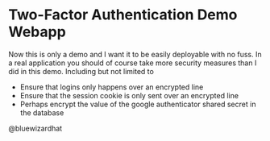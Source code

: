 Two-Factor Authentication Demo Webapp
=============================================================================

Now this is only a demo and I want it to be easily deployable with no fuss.
In a real application you should of course take more security measures than
I did in this demo. Including but not limited to

* Ensure that logins only happens over an encrypted line
* Ensure that the session cookie is only sent over an encrypted line
* Perhaps encrypt the value of the google authenticator shared secret in the database

@bluewizardhat
